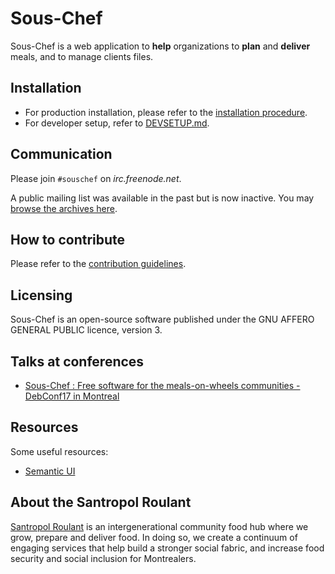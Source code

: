 # Sous-Chef

Sous-Chef is a web application to **help** organizations to **plan** and **deliver** meals, and to manage clients files.

## Installation

- For production installation, please refer to the [installation procedure](INSTALL.md).
- For developer setup, refer to [DEVSETUP.md](DEVSETUP.md).

## Communication

Please join `#souschef` on *irc.freenode.net*.

A public mailing list was available in the past but is now inactive. You may [browse the archives here](https://lists.savoirfairelinux.net/pipermail/sous-chef/).

## How to contribute

Please refer to the [contribution guidelines](https://github.com/savoirfairelinux/sous-chef/blob/dev/CONTRIBUTING.md).

## Licensing

Sous-Chef is an open-source software published under the GNU AFFERO GENERAL PUBLIC licence, version 3.

## Talks at conferences

- [Sous-Chef : Free software for the meals-on-wheels communities - DebConf17 in Montreal](docs/meetup/DebConf17_SousChef_Talk_20170805.pdf)

## Resources

Some useful resources:

* [Semantic UI](http://semantic-ui.com)

## About the Santropol Roulant

[Santropol Roulant](https://santropolroulant.org/) is an intergenerational community food hub where we grow, prepare and deliver food. In doing so, we create a continuum of engaging services that help build a stronger social fabric, and increase food security and social inclusion for Montrealers.
